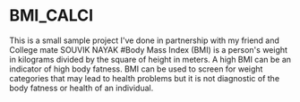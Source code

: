 # BMI_CALCI
This is a small sample project I've done in partnership with my friend and College mate SOUVIK NAYAK
#Body Mass Index (BMI) is a person's weight in kilograms divided by the square of height in meters. A high BMI can be an indicator of high body fatness. BMI can be used to screen for weight categories that may lead to health problems but it is not diagnostic of the body fatness or health of an individual.
